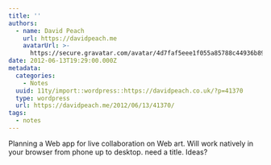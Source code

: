 ```yaml
---
title: ''
authors:
  - name: David Peach
    url: https://davidpeach.me
    avatarUrl: >-
      https://secure.gravatar.com/avatar/4d7faf5eee1f055a85788c44936b8995eaab6dfb004e7854ec747ccb272e91ee?s=96&d=mm&r=g
date: 2012-06-13T19:29:00.000Z
metadata:
  categories:
    - Notes
  uuid: 11ty/import::wordpress::https://davidpeach.co.uk/?p=41370
  type: wordpress
  url: https://davidpeach.me/2012/06/13/41370/
tags:
  - notes
---
```

Planning a Web app for live collaboration on Web art. Will work natively in your browser from phone up to desktop. need a title. Ideas?